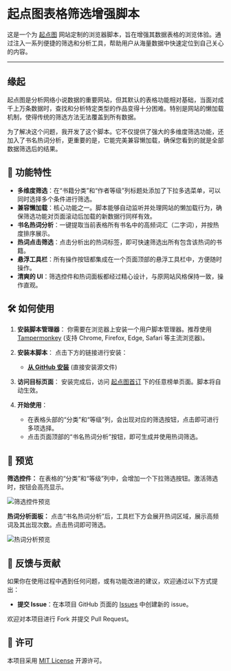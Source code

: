 # 起点图表格筛选增强脚本

这是一个为 [起点图](https://www.qidiantu.com/) 网站定制的浏览器脚本，旨在增强其数据表格的浏览体验。通过注入一系列便捷的筛选和分析工具，帮助用户从海量数据中快速定位到自己关心的内容。

---

## 缘起

起点图是分析网络小说数据的重要网站，但其默认的表格功能相对基础，当面对成千上万条数据时，查找和分析特定类型的作品变得十分困难。特别是网站的懒加载机制，使得传统的筛选方法无法覆盖到所有数据。

为了解决这个问题，我开发了这个脚本。它不仅提供了强大的多维度筛选功能，还加入了书名热词分析，更重要的是，它能完美兼容懒加载，确保您看到的就是全部数据筛选后的结果。

## 🚀 功能特性

- **多维度筛选**：在“书籍分类”和“作者等级”列标题处添加了下拉多选菜单，可以同时选择多个条件进行筛选。
- **兼容懒加载**：核心功能之一。脚本能够自动监听并处理网站的懒加载行为，确保筛选功能对页面滚动后加载的新数据行同样有效。
- **书名热词分析**：一键提取当前表格所有书名中的高频词汇（二字词），并按热度排序展示。
- **热词点击筛选**：点击分析出的热词标签，即可快速筛选出所有包含该热词的书籍。
- **悬浮工具栏**：所有操作按钮都集成在一个页面顶部的悬浮工具栏中，方便随时操作。
- **清爽的 UI**：筛选控件和热词面板都经过精心设计，与原网站风格保持一致，操作直观。

## 🛠️ 如何使用

1.  **安装脚本管理器**：
    你需要在浏览器上安装一个用户脚本管理器。推荐使用 [Tampermonkey](https://www.tampermonkey.net/) (支持 Chrome, Firefox, Edge, Safari 等主流浏览器)。

2.  **安装本脚本**：
    点击下方的链接进行安装：
    - [**从 GitHub 安装**](./qidiantu-filter.user.js) (直接安装源文件)

3.  **访问目标页面**：
    安装完成后，访问 [起点图首订](https://www.qidiantu.com/shouding/) 下的任意榜单页面。脚本将自动生效。

4.  **开始使用**：
    - 在表格头部的“分类”和“等级”列，会出现对应的筛选按钮，点击即可进行多项选择。
    - 点击页面顶部的“书名热词分析”按钮，即可生成并使用热词筛选。

## 📸 预览

**筛选控件：**
在表格的“分类”和“等级”列中，会增加一个下拉筛选按钮。激活筛选时，按钮会高亮显示。

![筛选控件预览](https://raw.githubusercontent.com/your-username/your-repo/main/screenshots/filter-preview.png)

**热词分析面板：**
点击“书名热词分析”后，工具栏下方会展开热词区域，展示高频词及其出现次数。点击热词即可筛选。

![热词分析预览](https://raw.githubusercontent.com/your-username/your-repo/main/screenshots/hotword-preview.png)

## 📝 反馈与贡献

如果你在使用过程中遇到任何问题，或有功能改进的建议，欢迎通过以下方式提出：
- **提交 Issue**：在本项目 GitHub 页面的 [Issues](https://github.com/your-username/your-repo/issues) 中创建新的 issue。

欢迎对本项目进行 Fork 并提交 Pull Request。

## 📄 许可

本项目采用 [MIT License](./LICENSE) 开源许可。